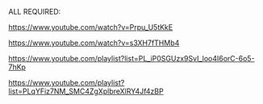 ALL REQUIRED:

https://www.youtube.com/watch?v=Prpu_U5tKkE

https://www.youtube.com/watch?v=s3XH7fTHMb4

https://www.youtube.com/playlist?list=PL_iP0SGUzx9SvI_loo4I6orC-6o5-7hKp

https://www.youtube.com/playlist?list=PLqYFiz7NM_SMC4ZgXplbreXlRY4Jf4zBP
